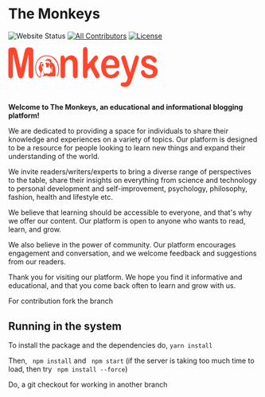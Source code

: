 # The Monkeys
![Website Status](https://img.shields.io/badge/status-under%20construction-yellow)
[![All Contributors](https://img.shields.io/badge/all_contributors-12-orange.svg)](#contributors)
[![License](https://img.shields.io/badge/license-Monkeys-blue)](https://opensource.org/licenses/YourLicense)

<img src="./src/images/the_monkeys.svg" alt="Image Alt Text" width="300" height="80">

##

__Welcome to The Monkeys, an educational and informational blogging platform!__

We are dedicated to providing a space for individuals to share their knowledge and experiences on a variety of topics. Our platform is designed to be a resource for people looking to learn new things and expand their understanding of the world.

We invite readers/writers/experts to bring a diverse range of perspectives to the table, share their insights on everything from science and technology to personal development and self-improvement, psychology, philosophy, fashion, health and lifestyle etc.

We believe that learning should be accessible to everyone, and that's why we offer our content. Our platform is open to anyone who wants to read, learn, and grow.

We also believe in the power of community. Our platform encourages engagement and conversation, and we welcome feedback and suggestions from our readers.

Thank you for visiting our platform. We hope you find it informative and educational, and that you come back often to learn and grow with us.




For contribution fork the branch

## Running in the system
To install the package and the dependencies do,
``` yarn install ``` 

Then, ``` npm install``` and ``` npm start```
(if the server is taking too much time to load, then try ``` npm install --force```)

Do, a git checkout for working in another branch
